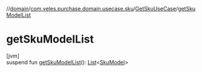 //[domain](../../../index.md)/[com.veles.purchase.domain.usecase.sku](../index.md)/[GetSkuUseCase](index.md)/[getSkuModelList](get-sku-model-list.md)

# getSkuModelList

[jvm]\
suspend fun [getSkuModelList](get-sku-model-list.md)(): [List](https://kotlinlang.org/api/latest/jvm/stdlib/kotlin.collections/-list/index.html)&lt;[SkuModel](../../com.veles.purchase.domain.model/-sku-model/index.md)&gt;
